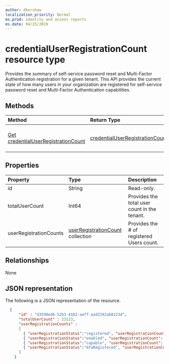 ```yaml
---
author: dkershaw
localization_priority: Normal
ms.prod: identity and access reports
ms.date: 04/25/2019
---
```

# credentialUserRegistrationCount resource type

Provides the summary of self-service password reset and Multi-Factor Authentication registration for a given tenant. This API provides the current state of how many users in your organization are registered for self-service password reset and Multi-Factor Authentication capabilities.


## Methods

| Method       | Return Type | Description |
|:-------------|:------------|:------------|
| [Get credentialUserRegistrationCount](../api/credentialuserregistrationcount_get.md) | [credentialUserRegistrationCount](credentialuserregistrationcount.md) | Read properties and relationships of credentialUserRegistrationCount object. |


## Properties
| Property     | Type        | Description |
|:-------------|:------------|:------------|
|id|String| Read-only.|Unique Id of the activity.|
|totalUserCount|Int64|Provides the total user count in the tenant.|
|userRegistrationCounts|[userRegistrationCount](userregistrationcount.md) collection| Provides the # of registered Users count.|

## Relationships
None


## JSON representation

The following is a JSON representation of the resource.

<!-- {
  "blockType": "resource",
  "optionalProperties": [

  ],
  "@odata.type": "microsoft.graph.credentialUserRegistrationCount"
}-->

```json
  {
      "id" : "d3590ed6-52b3-4102-aeff-aad2292ab01234",
      "totalUserCount" : 23123,
      "userRegistrationCounts" :
      [
        { "userRegistrationStatus":"registered", "userRegistrationCount": 23423 },
        { "userRegistrationStatus":"enabled", "userRegistrationCount": 4234 },
        { "userRegistrationStatus":"capable", "userRegistrationCount": 323 },
        { "userRegistrationStatus":"mfaRegistered", "userRegistrationCount": 33 },
      ]
    }

```

<!-- uuid: 8fcb5dbc-d5aa-4681-8e31-b001d5168d79
2015-10-25 14:57:30 UTC -->
<!-- {
  "type": "#page.annotation",
  "description": "credentialUserRegistrationCount resource",
  "keywords": "",
  "section": "documentation",
  "tocPath": ""
}-->

